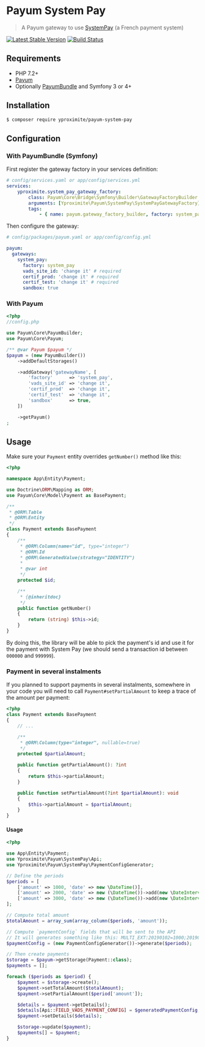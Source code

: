 # Payum System Pay

> A Payum gateway to use [SystemPay](https://paiement.systempay.fr) (a French payment system)

[![Latest Stable Version](https://poser.pugx.org/yproximite/payum-system-pay/version)](https://packagist.org/packages/yproximite/payum-system-pay)
[![Build Status](https://travis-ci.com/Yproximite/payum-system-pay.svg?token=pNBs2oaRpfxdyhqWf28h&branch=master)](https://travis-ci.com/Yproximite/payum-system-pay)

## Requirements

- PHP 7.2+
- [Payum](https://github.com/Payum/Payum)
- Optionally [PayumBundle](https://github.com/Payum/PayumBundle) and Symfony 3 or 4+

## Installation

```bash
$ composer require yproximite/payum-system-pay
```

## Configuration

### With PayumBundle (Symfony)

First register the gateway factory in your services definition:
```yaml
# config/services.yaml or app/config/services.yml
services:
    yproximite.system_pay_gateway_factory:
        class: Payum\Core\Bridge\Symfony\Builder\GatewayFactoryBuilder
        arguments: [Yproximite\Payum\SystemPay\SystemPayGatewayFactory]
        tags:
            - { name: payum.gateway_factory_builder, factory: system_pay }
```

Then configure the gateway:

```yaml
# config/packages/payum.yaml or app/config/config.yml

payum:
  gateways:
    system_pay:
      factory: system_pay
      vads_site_id: 'change it' # required 
      certif_prod: 'change it' # required 
      certif_test: 'change it' # required 
      sandbox: true

```

### With Payum

```php
<?php
//config.php

use Payum\Core\PayumBuilder;
use Payum\Core\Payum;

/** @var Payum $payum */
$payum = (new PayumBuilder())
    ->addDefaultStorages()

    ->addGateway('gatewayName', [
        'factory'      => 'system_pay',
        'vads_site_id' => 'change it',
        'certif_prod'  => 'change it',
        'certif_test'  => 'change it',
        'sandbox'      => true,
    ])

    ->getPayum()
;
```

## Usage

Make sure your `Payment` entity overrides `getNumber()` method like this:
```php
<?php

namespace App\Entity\Payment;

use Doctrine\ORM\Mapping as ORM;
use Payum\Core\Model\Payment as BasePayment;

/**
 * @ORM\Table
 * @ORM\Entity
 */
class Payment extends BasePayment
{
    /**
     * @ORM\Column(name="id", type="integer")
     * @ORM\Id
     * @ORM\GeneratedValue(strategy="IDENTITY")
     *
     * @var int
     */
    protected $id;

    /**
     * {@inheritdoc}
     */
    public function getNumber()
    {
        return (string) $this->id;
    }
}
```

By doing this, the library will be able to pick the payment's id and use it for the payment with System Pay (we should send a transaction id between `000000` and `999999`). 

### Payment in several instalments

If you planned to support payments in several instalments, somewhere in your code you will need to call `Payment#setPartialAmount` to keep a trace of the amount per payment:

```php
<?php
class Payment extends BasePayment
{
    // ...

    /**
     * @ORM\Column(type="integer", nullable=true)
     */
    protected $partialAmount;

    public function getPartialAmount(): ?int
    {
        return $this->partialAmount;
    }

    public function setPartialAmount(?int $partialAmount): void
    {
        $this->partialAmount = $partialAmount;
    }
}
```

#### Usage

```php
<?php

use App\Entity\Payment;
use Yproximite\Payum\SystemPay\Api;
use Yproximite\Payum\SystemPay\PaymentConfigGenerator;

// Define the periods
$periods = [
    ['amount' => 1000, 'date' => new \DateTime()],
    ['amount' => 2000, 'date' => new (\DateTime())->add(new \DateInterval('P1M'))],
    ['amount' => 3000, 'date' => new (\DateTime())->add(new \DateInterval('P2M'))],
];

// Compute total amount
$totalAmount = array_sum(array_column($periods, 'amount'));

// Compute `paymentConfig` fields that will be sent to the API
// It will generates something like this: MULTI_EXT:20190102=1000;20190202=2000;20190302=3000
$paymentConfig = (new PaymentConfigGenerator())->generate($periods);

// Then create payments
$storage = $payum->getStorage(Payment::class);
$payments = [];

foreach ($periods as $period) {
    $payment = $storage->create();
    $payment->setTotalAmount($totalAmount);
    $payment->setPartialAmount($period['amount']);

    $details = $payment->getDetails();
    $details[Api::FIELD_VADS_PAYMENT_CONFIG] = $generatedPaymentConfig;
    $payment->setDetails($details);

    $storage->update($payment);
    $payments[] = $payment;
}
```
